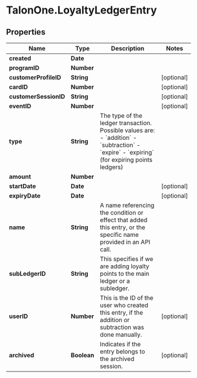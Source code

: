 # TalonOne.LoyaltyLedgerEntry

## Properties

Name | Type | Description | Notes
------------ | ------------- | ------------- | -------------
**created** | **Date** |  | 
**programID** | **Number** |  | 
**customerProfileID** | **String** |  | [optional] 
**cardID** | **Number** |  | [optional] 
**customerSessionID** | **String** |  | [optional] 
**eventID** | **Number** |  | [optional] 
**type** | **String** | The type of the ledger transaction. Possible values are: - &#x60;addition&#x60; - &#x60;subtraction&#x60; - &#x60;expire&#x60; - &#x60;expiring&#x60; (for expiring points ledgers)  | 
**amount** | **Number** |  | 
**startDate** | **Date** |  | [optional] 
**expiryDate** | **Date** |  | [optional] 
**name** | **String** | A name referencing the condition or effect that added this entry, or the specific name provided in an API call. | 
**subLedgerID** | **String** | This specifies if we are adding loyalty points to the main ledger or a subledger. | 
**userID** | **Number** | This is the ID of the user who created this entry, if the addition or subtraction was done manually. | [optional] 
**archived** | **Boolean** | Indicates if the entry belongs to the archived session. | [optional] 


